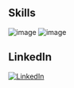 



## Skills
![image](https://img.shields.io/badge/.NET-512BD4?style=for-the-badge&logo=dotnet&logoColor=white)
![image](https://img.shields.io/badge/C%23-239120?style=for-the-badge&logo=c-sharp&logoColor=white)

## LinkedIn
[![LinkedIn](https://skillicons.dev/icons?i=linkedin&perline=1)](https://www.linkedin.com/in/canberk-timurlenk/)






